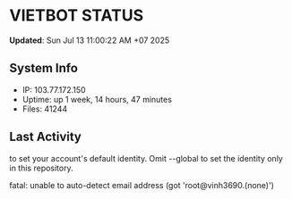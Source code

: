# VIETBOT STATUS
**Updated**: Sun Jul 13 11:00:22 AM +07 2025

## System Info
- IP: 103.77.172.150
- Uptime: up 1 week, 14 hours, 47 minutes
- Files: 41244

## Last Activity

to set your account's default identity.
Omit --global to set the identity only in this repository.

fatal: unable to auto-detect email address (got 'root@vinh3690.(none)')
